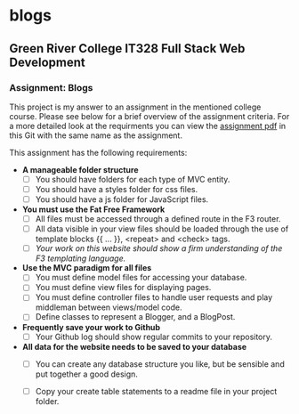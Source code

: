 # blogs
## Green River College IT328 Full Stack Web Development
### Assignment: Blogs

This project is my answer to an assignment in the mentioned college course.  Please see below for a brief overview of the assignment criteria.  For a more detailed look at the requirments you can view the [assignment pdf](IT328%20Blogs%20Assignment.pdf) in this Git with the same name as the assignment.

This assignment has the following requirements:

- **A manageable folder structure**
  - [ ] You should have folders for each type of MVC entity.
  - [ ] You should have a styles folder for css files.
  - [ ] You should have a js folder for JavaScript files.

- **You must use the Fat Free Framework**
  - [ ] All files must be accessed through a defined route in the F3 router.
  - [ ] All data visible in your view files should be loaded through the use of template blocks {{ ... }}, &lt;repeat&gt; and &lt;check&gt; tags.
  - [ ] _Your work on this website should show a firm understanding of the F3 templating language._

- **Use the MVC paradigm for all files**
  - [ ] You must define model files for accessing your database.
  - [ ] You must define view files for displaying pages.
  - [ ] You must define controller files to handle user requests and play middleman between views/model code.
  - [ ] Define classes to represent a Blogger, and a BlogPost.

- **Frequently save your work to Github**
  - [ ] Your Github log should show regular commits to your repository.

- **All data for the website needs to be saved to your database**
  - [ ] You can create any database structure you like, but be sensible and put together a good design.
  - [ ] Copy your create table statements to a readme file in your project folder.


